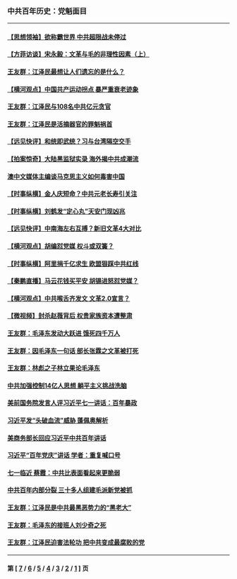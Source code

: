 ### 中共百年历史：党魁面目
---
#### [【思想领袖】欲称霸世界 中共超限战未停过](../../pages/nf1176107/n13745142.md?11120430) 
#### [【方菲访谈】宋永毅：文革与毛的非理性因素（上）](../../pages/nf1176107/n13469956.md?11120430) 
#### [王友群：江泽民最想让人们遗忘的是什么？](../../pages/nf1176107/n13408949.md?11120430) 
#### [【横河观点】中国共产运动拐点 暴严重衰老迹象](../../pages/nf1176107/n13388333.md?11120430) 
#### [王友群：江泽民与108名中共亿元贪官](../../pages/nf1176107/n13352358.md?11120430) 
#### [王友群：江泽民是活摘器官的罪魁祸首](../../pages/nf1176107/n13336903.md?11120430) 
#### [【远见快评】和统即武统？习与台湾隔空交手](../../pages/nf1176107/n13297739.md?11120430) 
#### [【拍案惊奇】大陆黑监狱实录 海外揭中共成潮流](../../pages/nf1176107/n13288853.md?11120430) 
#### [澳中文媒体主编谈马克思主义如何毒害中国](../../pages/nf1176107/n13257387.md?11120430) 
#### [【时事纵横】金人庆短命？中共元老长寿引关注](../../pages/nf1176107/n13217934.md?11120430) 
#### [【时事纵横】刘鹤发“定心丸”天安门现凶兆](../../pages/nf1176107/n13215416.md?11120430) 
#### [【远见快评】中南海左右互搏？新旧文革4大对比](../../pages/nf1176107/n13214745.md?11120430) 
#### [【横河观点】胡编怼党媒 权斗或双簧？](../../pages/nf1176107/n13210864.md?11120430) 
#### [【时事纵横】阿里捐千亿求生 欧盟狠踩中共红线](../../pages/nf1176107/n13206431.md?11120430) 
#### [【秦鹏直播】马云花钱买平安 胡锡进怒怼党媒？](../../pages/nf1176107/n13206392.md?11120430) 
#### [【横河观点】中共喉舌齐发文 文革2.0宣言？](../../pages/nf1176107/n13201248.md?11120430) 
#### [【微视频】封杀赵薇背后 权贵家族资本遭整肃](../../pages/nf1176107/n13197798.md?11120430) 
#### [王友群：毛泽东发动大跃进 饿死四千万人](../../pages/nf1176107/n13177158.md?11120430) 
#### [王友群：因毛泽东一句话 部长张霖之文革被打死](../../pages/nf1176107/n13161711.md?11120430) 
#### [王友群：林彪之子林立果论毛泽东](../../pages/nf1176107/n13128622.md?11120430) 
#### [中共加强控制14亿人思想 躺平主义挑战洗脑](../../pages/nf1176107/n13094299.md?11120430) 
#### [美前国务院发言人评习近平七一讲话：百年暴政](../../pages/nf1176107/n13066986.md?11120430) 
#### [习近平发“头破血流”威胁 蓬佩奥解析](../../pages/nf1176107/n13063604.md?11120430) 
#### [美商务部长回应习近平中共百年讲话](../../pages/nf1176107/n13062903.md?11120430) 
#### [习近平“百年党庆”讲话 学者：重复喊口号](../../pages/nf1176107/n13061411.md?11120430) 
#### [七一临近 蔡霞：中共比表面看起来更脆弱](../../pages/nf1176107/n13056418.md?11120430) 
#### [中共百年内部分裂 三十多人组建毛派新党被抓](../../pages/nf1176107/n13044023.md?11120430) 
#### [王友群：江泽民是中共最黑恶势力的“黑老大”](../../pages/nf1176107/n13022180.md?11120430) 
#### [王友群：毛泽东的接班人刘少奇之死](../../pages/nf1176107/n12991772.md?11120430) 
#### [王友群：江泽民迫害法轮功 把中共变成最腐败的党](../../pages/nf1176107/n12947347.md?11120430) 

---
#### 第 [ [7](./7.md?11120430) / [6](./6.md?11120430) / [5](./5.md?11120430) / [4](./4.md?11120430) / [3](./3.md?11120430) / [2](./2.md?11120430) / [1](./1.md?11120430) ] 页
